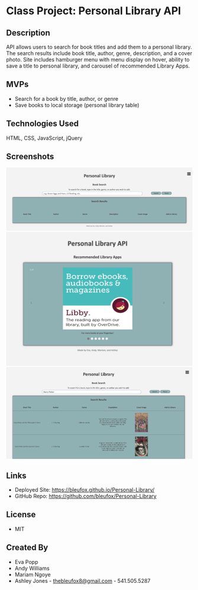 # Class Project: Personal Library API

## Description
API allows users to search for book titles and add them to a personal library. The search results include book title, author, genre, description, and a cover photo. Site includes hamburger menu with menu display on hover, ability to save a title to personal library, and carousel of recommended Library Apps.

## MVPs
* Search for a book by title, author, or genre
* Save books to local storage (personal library table)

## Technologies Used
HTML, CSS, JavaScript, jQuery

## Screenshots
![BookSearch](/images/book-search-screenshot.png)
![Recommended Apps](/images/recommended-apps-screenshot.png)
![Results](/images/results-page-screenshot.png)

## Links
* Deployed Site: https://bleufox.github.io/Personal-Library/
* GitHub Repo: https://github.com/bleufox/Personal-Library

## License
* MIT

## Created By
* Eva Popp
* Andy Williams 
* Mariam Ngoye
* Ashley Jones - thebleufox8@gmail.com - 541.505.5287
